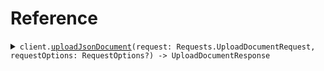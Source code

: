 # Reference
<details><summary><code>client.<a href="/Sources/ApiClient.swift">uploadJsonDocument</a>(request: Requests.UploadDocumentRequest, requestOptions: RequestOptions?) -> UploadDocumentResponse</code></summary>
<dl>
<dd>

#### 🔌 Usage

<dl>
<dd>

<dl>
<dd>

```swift
import Foundation
import Api

private func main() async throws {
    let client = ApiClient(token: "<token>")

    _ = try await client.uploadJsonDocument(request: .init())
}

try await main()
```
</dd>
</dl>
</dd>
</dl>

#### ⚙️ Parameters

<dl>
<dd>

<dl>
<dd>

**request:** `Requests.UploadDocumentRequest` 
    
</dd>
</dl>

<dl>
<dd>

**requestOptions:** `RequestOptions?` — Additional options for configuring the request, such as custom headers or timeout settings.
    
</dd>
</dl>
</dd>
</dl>


</dd>
</dl>
</details>
